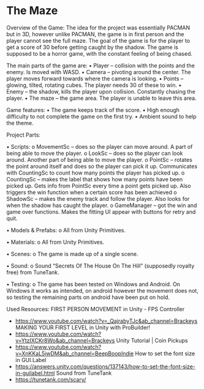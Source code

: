 # The Maze
Overview of the Game:
The idea for the project was essentially PACMAN but in 3D, however unlike PACMAN, the game is in first person and the player cannot see the full maze. The goal of the game is for the player to get a score of 30 before getting caught by the shadow. The game is supposed to be a horror game, with the constant feeling of being chased.

The main parts of the game are:
•	Player – collision with the points and the enemy. Is moved with WASD.
•	Camera – pivoting around the center. The player moves forward towards where the camera is looking.
•	Points – glowing, tilted, rotating cubes. The player needs 30 of these to win.
•	Enemy – the shadow, kills the player upon collision. Constantly chasing the player.
•	The maze – the game area. The player is unable to leave this area.

Game features:
•	The game keeps track of the score.
•	High enough difficulty to not complete the game on the first try.
•	Ambient sound to help the theme.

Project Parts:

•	Scripts:
o	MovementSc – does so the player can move around. A part of being able to move the player.
o	LookSc – does so the player can look around. Another part of being able to move the player.
o	PointSc – rotates the point around itself and does so the player can pick it up. Communicates with CountingSc to count how many points the player has picked up.
o	CountingSc – makes the label that shows how many points have been picked up. Gets info from PointSc every time a point gets picked up. Also triggers the win function when a certain score has been achieved
o	ShadowSc – makes the enemy track and follow the player. Also looks for when the shadow has caught the player.
o	GameManager – got the win and game over functions. Makes the fitting UI appear with buttons for retry and quit.

•	Models & Prefabs:
o	All from Unity Primitives.

•	Materials:
o	All from Unity Primitives.

•	Scenes:
o	The game is made up of a single scene.

•	Sound:
o	Sound “Secrets Of The House On The Hill” (supposedly royalty free) from TuneTank. 

•	Testing:
o	The game has been tested on Windows and Android. On Windows it works as intended, on android however the movement does not, so testing the remaining parts on android have been put on hold.

Used Resources:
FIRST PERSON MOVEMENT in Unity - FPS Controller
-	https://www.youtube.com/watch?v=_QajrabyTJc&ab_channel=Brackeys
MAKING YOUR FIRST LEVEL in Unity with ProBuilder!
-	https://www.youtube.com/watch?v=YtzIXCKr8Wo&ab_channel=Brackeys
Unity Tutorial | Coin Pickups
-	https://www.youtube.com/watch?v=XnKKaL5iwDM&ab_channel=BeepBoopIndie
How to set the font size in GUI.Label
-	https://answers.unity.com/questions/137143/how-to-set-the-font-size-in-guilabel.html
Sound from TuneTank
-	https://tunetank.com/scary/
